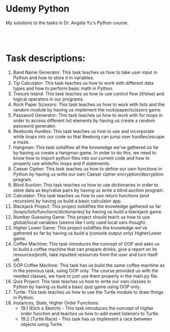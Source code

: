 # Udemy Python
My solutions to the tasks in Dr. Angela Yu's Python course. 


<br/>
<br/>

# Task descriptions:
1. Band Name Generator: This task teaches us how to take user input in Python and how to store it in variables.
2. Tip Calculator: This task teaches us how to work with different data types and how to perform basic math in Python.  
3. Tresure Island: This task teaches us how to use control flow (if/else) and logical operators in our programs. 
4. Rock Paper Scissors: This task teaches us how to work with lists and the random module by having us implement the rock/paper/scissors game.
5. Password Generator: This task teaches us how to work with for loops in order to access different list elements by having us create a random password generator.
6. Reebords Hurdles: This task teaches us how to use and incorporate while loops into our code so that Reeborg can jump over hurdles/escape a maze.
7. Hangman: This task solidifies all the knowledge we've gathered so far by having us create a hangman game. In order to do this, we need to know how to import python files into our current code and how to properly use while/for loops and if statements.
8. Caeser Cipher: This task teaches us how to define our own functions in Python by having us write our own Caeser cipher encryption/decryption program.
9. Blind Auction: This task teaches us how to use dictionaries in order to store data as key/value pairs by having us write a blind auction program.
10. Calculator: This task teaches us how to use return functions (and recursion) by having us build a basic calculator app.
11. Blackjack Project: This project solidifies the knowledge gathered so far (loops/lists/functions/dictionaries) by having us build a blackjack game.
12. Number Guessing Game: This project should teach us how to use global/local variables (seems like I only used local vars though).
14. Higher Lower Game: This project solidifies the knowledge we've gathered so far by having us build a (console output only) HigherLower game.
15. Coffee Machine: This task introduces the concept of OOP and asks us to build a coffee machine that can prepare drinks, give a report on its resources/profit, take inputted resources from the user and turn itself off.
16. OOP Coffee Machine: This task has us build the same coffee machine as in the previous task, using OOP only. The course provided us with the needed classes, we have to just use them properly in the main.py file.
17. Quiz Project: This task teaches us how to write our own classes in Python by having us build a basic quiz game using OOP only.
18. Turtle: This task teaches us how to use the Turtle module to draw things in Python.
19. Instances, State, Higher Order Functions:
    - 19.1 (Etch a Sketch) - This task introduces the concept of higher order function and teaches us how to add event listeners to Turtle. 
    - 19.2 (Turtle Race) - This task has us implement a race between objects using Turtle. 